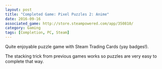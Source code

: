 ```yaml
---
layout: post
title: "Completed Game: Pixel Puzzles 2: Anime"
date: 2016-09-16
associated_game: http://store.steampowered.com/app/350810/
category: Gaming
tags: [Completion, PC, Steam]
---
```


Quite enjoyable puzzle game with Steam Trading Cards (yay badges!).

The stacking trick from previous games works so puzzles are very easy to complete that way.